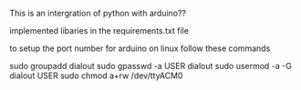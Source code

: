 This is an intergration of python with arduino??



implemented libaries in the requirements.txt file



to setup the port number for arduino on linux follow these commands

sudo groupadd dialout
sudo gpasswd -a USER dialout
sudo usermod -a -G dialout USER
sudo chmod a+rw /dev/ttyACM0